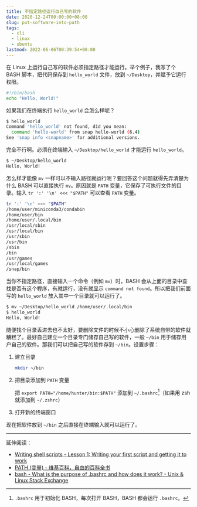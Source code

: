 ```yaml
---
title: 不指定路径运行自己写的软件
date: 2020-12-24T00:00:00+08:00
slug: put-software-into-path
tags:
  - cli
  - linux
  - ubuntu
lastmod: 2022-06-06T00:39:54+08:00
---
```


在 Linux 上运行自己写的软件必须指定路径才能运行。举个例子，我写了个 BASH 脚本，把代码保存到 `hello_world` 文件，放到 `~/Desktop`，并赋予它运行权限。

```bash
#!/bin/bash
echo "Hello, World!"
```

如果我们在终端执行 `hello_world` 会怎么样呢？

```bash
$ hello_world
Command 'hello_world' not found, did you mean:
  command 'hello-world' from snap hello-world (6.4)
See 'snap info <snapname>' for additional versions.
```

完全不行啊。必须在终端输入 `~/Desktop/hello_world` 才能运行 `hello_world`。

```bash
$ ~/Desktop/hello_world
Hello, World!
```

怎么样才能像 `mv` 一样可以不输入路径就运行呢？要回答这个问题就得先弄清楚为什么 BASH 可以直接执行 `mv`。原因就是 `PATH` 变量，它保存了可执行文件的目录。输入 `tr ':' '\n' <<< "$PATH"` 可以查看 `PATH` 变量。

```bash
tr ':' '\n' <<< "$PATH"
/home/user/miniconda3/condabin
/home/user/bin
/home/user/.local/bin
/usr/local/sbin
/usr/local/bin
/usr/sbin
/usr/bin
/sbin
/bin
/usr/games
/usr/local/games
/snap/bin
```

当你不指定路径，直接输入一个命令（例如 `mv`）时，BASH 会从上面的目录中查找是否有这个程序，有就运行，没有就显示 `command not found`。所以把我们前面写的 `hello_world` 放入其中一个目录就可以运行了。

```bash
$ mv ~/Desktop/hello_world /home/user/.local/bin
$ hello_world
Hello, World!
```

随便找个目录丢进去也不太好，要删除文件的时候不小心删除了系统自带的软件就糟糕了。最好自己建立一个目录专门储存自己写的软件，一般 `~/bin` 用于储存用户自己的软件。那我们可以把自己写的软件存到 `~/bin`。设置步骤：

1. 建立目录

    ```bash
    mkdir ~/bin
    ```

1. 把目录添加到 `PATH` 变量

    把 `export PATH="/home/hunter/bin:$PATH"` 添加到 `~/.bashrc`[^rc]（如果用 zsh 就添加到 `~/.zshrc`）

1. 打开新的终端窗口

现在把软件放到 `~/bin` 之后直接在终端输入就可以运行了。

[^rc]: `.bashrc` 用于初始化 BASH，每次打开 BASH，BASH 都会运行 `.bashrc`。

---

延伸阅读：

- [Writing shell scripts - Lesson 1: Writing your first script and getting it to work](http://linuxcommand.org/lc3_wss0010.php)
- [PATH (变量) - 维基百科，自由的百科全书](https://zh.wikipedia.org/wiki/PATH_(%E5%8F%98%E9%87%8F))
- [bash - What is the purpose of .bashrc and how does it work? - Unix & Linux Stack Exchange](https://unix.stackexchange.com/questions/129143/what-is-the-purpose-of-bashrc-and-how-does-it-work)
